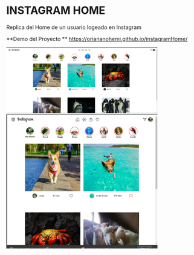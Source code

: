 # INSTAGRAM HOME

Replica del Home de un usuario logeado en Instagram

**Demo del Proyecto ** https://oriananohemi.github.io/instagramHome/

<img src="./img/demo.png" width=400px>
<img src="./img/demo1.png" width=400px>  
